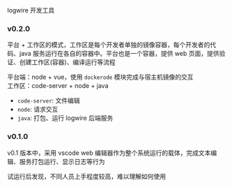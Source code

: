logwire 开发工具

### v0.2.0
平台 + 工作区的模式，工作区是每个开发者单独的镜像容器，每个开发者的代码、java 服务运行在各自的容器中。平台也是一个容器，提供 web 页面，提供验证、创建工作区(容器)、编译运行等流程

平台端：node + vue，使用 `dockerode` 模块完成与宿主机镜像的交互  
工作区：code-server + node + java  
* `code-server`: 文件编辑  
* `node`: 请求交互  
* `java`: 打包、运行 logwire 后端服务  

### v0.1.0
v0.1 版本中，采用 vscode web 编辑器作为整个系统运行的载体，完成文本编辑、服务打包运行、显示日志等行为

试运行后发现，不同人员上手程度较高，难以理解如何使用
